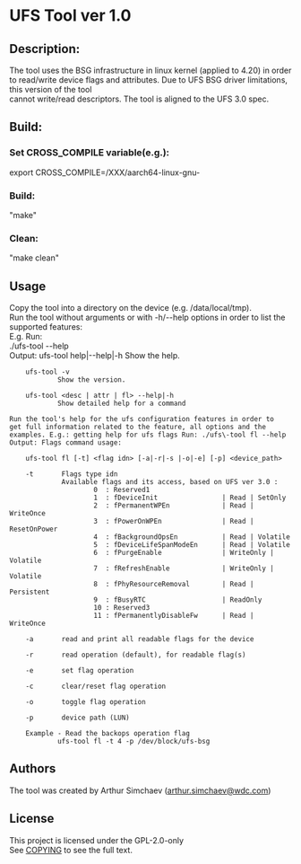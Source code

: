 # UFS Tool ver 1.0 #

## Description: ##
The tool uses the BSG infrastructure in linux kernel
(applied to 4.20) in order to read/write device flags and
attributes.
Due to UFS BSG driver limitations, this version of the tool  
cannot write/read descriptors. The tool is aligned to the UFS 3.0 spec.

## Build: ##
### Set CROSS\_COMPILE variable(e.g.): ###
export CROSS\_COMPILE=/XXX/aarch64-linux-gnu- 
### Build: ### 
"make" 
### Clean: ###
 "make clean"  

## Usage ##
Copy the tool into a directory on the device (e.g.
/data/local/tmp).   
Run the tool without arguments or with -h/--help
    options in order to list the supported features:   
E.g. Run:  
./ufs\-tool --help  
Output:
    ufs\-tool help|--help|-h Show the help.

        ufs-tool -v
                Show the version.

        ufs-tool <desc | attr | fl> --help|-h
                Show detailed help for a command

    Run the tool's help for the ufs configuration features in order to
    get full information related to the feature, all options and the
    examples. E.g.: getting help for ufs flags Run: ./ufs\-tool fl --help
    Output: Flags command usage:

        ufs-tool fl [-t] <flag idn> [-a|-r|-s |-o|-e] [-p] <device_path> 

        -t       Flags type idn
                 Available flags and its access, based on UFS ver 3.0 :
                         0  : Reserved1
                         1  : fDeviceInit                | Read | SetOnly
                         2  : fPermanentWPEn             | Read | WriteOnce
                         3  : fPowerOnWPEn               | Read | ResetOnPower
                         4  : fBackgroundOpsEn           | Read | Volatile
                         5  : fDeviceLifeSpanModeEn      | Read | Volatile
                         6  : fPurgeEnable               | WriteOnly | Volatile
                         7  : fRefreshEnable             | WriteOnly | Volatile
                         8  : fPhyResourceRemoval        | Read | Persistent
                         9  : fBusyRTC                   | ReadOnly
                         10 : Reserved3
                         11 : fPermanentlyDisableFw      | Read | WriteOnce

        -a       read and print all readable flags for the device

        -r       read operation (default), for readable flag(s)

        -e       set flag operation

        -c       clear/reset flag operation

        -o       toggle flag operation

        -p       device path (LUN)

        Example - Read the backops operation flag
                ufs-tool fl -t 4 -p /dev/block/ufs-bsg

## Authors ##
The tool was created by Arthur Simchaev (arthur.simchaev@wdc.com)

## License ##
This project is licensed under the GPL-2.0-only  
See [COPYING](COPYING) to see the full text.
